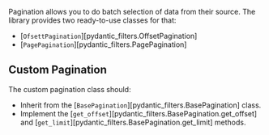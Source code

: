 
Pagination allows you to do batch selection of data from their source.
The library provides two ready-to-use classes for that:

- [`OfsettPagination`][pydantic_filters.OffsetPagination]
- [`PagePagination`][pydantic_filters.PagePagination]

## Custom Pagination

The custom pagination class should:

- Inherit from the [`BasePagination`][pydantic_filters.BasePagination] class.
- Implement the [`get_offset`][pydantic_filters.BasePagination.get_offset] and
[`get_limit`][pydantic_filters.BasePagination.get_limit] methods.
